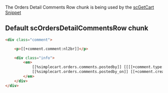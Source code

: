The Orders Detail Comments Row chunk is being used by the [scGetCart Snippet](../Snippets/scGetCart) 

## Default scOrdersDetailCommentsRow chunk

```` html
<div class="comment">

    <p>[[+comment.comment:nl2br]]</p>

    <div class="info">
        <em>
            [[%simplecart.orders.comments.postedby]] [[[[+comment.type:eq=`user`:then=`%simplecart.orders.postedby_you`:else=`++site_name`]]]]
            [[%simplecart.orders.comments.postedby_on]] [[+comment.created:strtotime:date=`%B %e, %Y @ %H:%M`]]
        </em>
    </div>
</div>
````